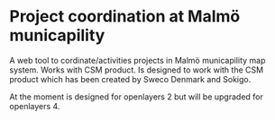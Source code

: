 # Project coordination at Malmö municapility

A web tool to cordinate/activities projects in Malmö municapility map system. Works with CSM product.
Is designed to work with the CSM product which has been created by Sweco Denmark and Sokigo.

At the moment is designed for openlayers 2 but will be upgraded for openlayers 4.


